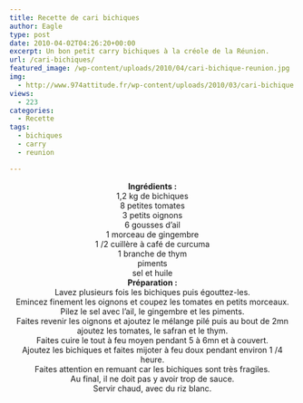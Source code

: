 ```yaml
---
title: Recette de cari bichiques
author: Eagle
type: post
date: 2010-04-02T04:26:20+00:00
excerpt: Un bon petit carry bichiques à la créole de la Réunion.
url: /cari-bichiques/
featured_image: /wp-content/uploads/2010/04/cari-bichique-reunion.jpg
img:
  - http://www.974attitude.fr/wp-content/uploads/2010/03/cari-bichique.jpg
views:
  - 223
categories:
  - Recette
tags:
  - bichiques
  - carry
  - reunion

---
```

<center>
  <strong>Ingrédients :</strong>
</center>

<center>
  1,2 kg de bichiques<br /> 8 petites tomates<br /> 3 petits oignons<br /> 6 gousses d&rsquo;ail<br /> 1 morceau de gingembre<br /> 1 /2 cuillère à café de curcuma<br /> 1 branche de thym<br /> piments<br /> sel et huile
</center>

<center>
  <strong>Préparation :</strong>
</center>

<center>
  Lavez plusieurs fois les bichiques puis égouttez-les.<br /> Emincez finement les oignons et coupez les tomates en petits morceaux.<br /> Pilez le sel avec l&rsquo;ail, le gingembre et les piments.<br /> Faites revenir les oignons et ajoutez le mélange pilé puis au bout de 2mn ajoutez les tomates, le safran et le thym.<br /> Faites cuire le tout à feu moyen pendant 5 à 6mn et à couvert.<br /> Ajoutez les bichiques et faites mijoter à feu doux pendant environ 1 /4 heure.<br /> Faites attention en remuant car les bichiques sont très fragiles.<br /> Au final, il ne doit pas y avoir trop de sauce.<br /> Servir chaud, avec du riz blanc.
</center>
